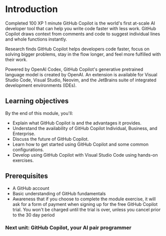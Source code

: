 # Introduction
Completed
100 XP
1 minute
GitHub Copilot is the world's first at-scale AI developer tool that can help you write code faster with less work. GitHub Copilot draws context from comments and code to suggest individual lines and whole functions instantly.

Research finds GitHub Copilot helps developers code faster, focus on solving bigger problems, stay in the flow longer, and feel more fulfilled with their work.

Powered by OpenAI Codex, GitHub Copilot's generative pretrained language model is created by OpenAI. An extension is available for Visual Studio Code, Visual Studio, Neovim, and the JetBrains suite of integrated development environments (IDEs).

## Learning objectives  
By the end of this module, you'll:

- Explain what GitHub Copilot is and the advantages it provides.
- Understand the availability of GitHub Copilot Individual, Business, and Enterprise.
- Discuss the future of GitHub Copilot.
- Learn how to get started using GitHub Copilot and some common configurations.
- Develop using GitHub Copilot with Visual Studio Code using hands-on exercises.
  
## Prerequisites
- A GitHub account
- Basic understanding of GitHub fundamentals
- Awareness that if you choose to complete the module exercise, it will ask for a form of payment when signing up for the free GitHub Copilot trial. You won't be charged until the trial is over, unless you cancel prior to the 30 day period


### Next unit: GitHub Copilot, your AI pair programmer
